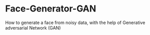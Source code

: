 # Face-Generator-GAN
How to generate a face from noisy data, with the help of Generative adversarial Network (GAN)
